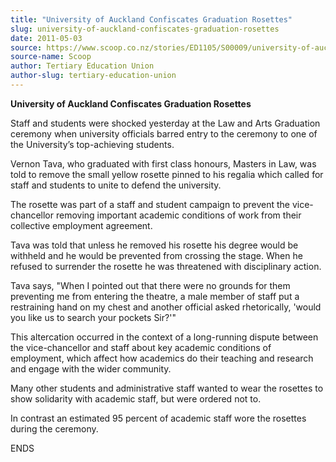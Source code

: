 ```yaml
---
title: "University of Auckland Confiscates Graduation Rosettes"
slug: university-of-auckland-confiscates-graduation-rosettes
date: 2011-05-03
source: https://www.scoop.co.nz/stories/ED1105/S00009/university-of-auckland-confiscates-graduation-rosettes.htm
source-name: Scoop
author: Tertiary Education Union
author-slug: tertiary-education-union
---
```


<p><b>University of Auckland Confiscates Graduation
Rosettes</b> <i><b></b></i><p>

<p>Staff and students were
shocked yesterday at the Law and Arts Graduation ceremony
when university officials barred entry to the ceremony to
one of the University’s top-achieving students.</p>

<p>Vernon
Tava, who graduated with first class honours, Masters in
Law, was told to remove the small yellow rosette pinned to
his regalia which called for staff and students to unite to
defend the university.</p>

<p>The rosette was part of a staff and
student campaign to prevent the vice-chancellor removing
important academic conditions of work from their collective
employment agreement.</p>

<p>Tava was told that unless he removed
his rosette his degree would be withheld and he would be
prevented from crossing the stage. When he refused to
surrender the rosette he was threatened with disciplinary
action.</p>

<p>Tava says, "When I pointed out that there were no
grounds for them preventing me from entering the theatre, a
male member of staff put a restraining hand on my chest and
another official asked rhetorically, 'would you like us to
search your pockets Sir?'"</p>

<p>This altercation occurred in
the context of a long-running dispute between the
vice-chancellor and staff about key academic conditions of
employment, which affect how academics do their teaching and
research and engage with the wider community.</p>

<p>Many other
students and administrative staff wanted to wear the
rosettes to show solidarity with academic staff, but were
ordered not to.</p>

<p>In contrast an estimated 95 percent of
academic staff wore the rosettes during the
ceremony.</p>

<p>ENDS<br><p>

